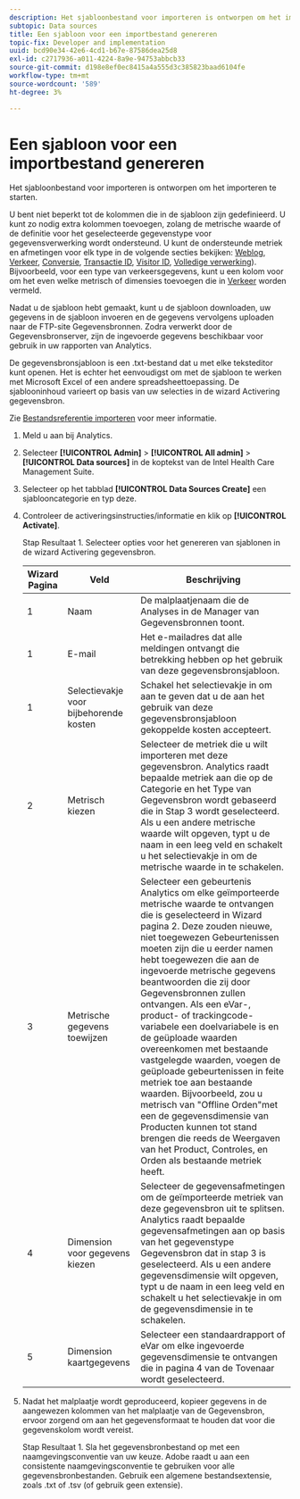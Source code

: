 ```yaml
---
description: Het sjabloonbestand voor importeren is ontworpen om het importeren te starten.
subtopic: Data sources
title: Een sjabloon voor een importbestand genereren
topic-fix: Developer and implementation
uuid: bcd90e34-42e6-4cd1-b67e-87586dea25d8
exl-id: c2717936-a011-4224-8a9e-94753abbcb33
source-git-commit: d198e8ef0ec8415a4a555d3c385823baad6104fe
workflow-type: tm+mt
source-wordcount: '589'
ht-degree: 3%

---
```


# Een sjabloon voor een importbestand genereren

Het sjabloonbestand voor importeren is ontworpen om het importeren te starten.

U bent niet beperkt tot de kolommen die in de sjabloon zijn gedefinieerd. U kunt zo nodig extra kolommen toevoegen, zolang de metrische waarde of de definitie voor het geselecteerde gegevenstype voor gegevensverwerking wordt ondersteund. U kunt de ondersteunde metriek en afmetingen voor elk type in de volgende secties bekijken: [Weblog](/help/import/c-data-sources/c-datasrc-types/datasrc-web-log.md), [Verkeer](/help/import/c-data-sources/c-datasrc-types/datasrc-traffic.md), [Conversie](/help/import/c-data-sources/c-datasrc-types/datasrc-conversion.md), [Transactie ID](/help/import/c-data-sources/c-datasrc-types/datasrc-transactionid.md), [Visitor ID](/help/import/c-data-sources/c-datasrc-types/datasrc-visitorid.md), [Volledige verwerking](/help/import/c-data-sources/c-datasrc-types/datasrc-full-processing.md)). Bijvoorbeeld, voor een type van verkeersgegevens, kunt u een kolom voor om het even welke metrisch of dimensies toevoegen die in [Verkeer](/help/import/c-data-sources/c-datasrc-types/datasrc-traffic.md) worden vermeld.

Nadat u de sjabloon hebt gemaakt, kunt u de sjabloon downloaden, uw gegevens in de sjabloon invoeren en de gegevens vervolgens uploaden naar de FTP-site Gegevensbronnen. Zodra verwerkt door de Gegevensbronserver, zijn de ingevoerde gegevens beschikbaar voor gebruik in uw rapporten van Analytics.

De gegevensbronsjabloon is een .txt-bestand dat u met elke teksteditor kunt openen. Het is echter het eenvoudigst om met de sjabloon te werken met Microsoft Excel of een andere spreadsheettoepassing. De sjablooninhoud varieert op basis van uw selecties in de wizard Activering gegevensbron.

Zie [Bestandsreferentie importeren](/help/import/c-data-sources/datasrc-template/datasrc-import-file-reference.md) voor meer informatie.

1. Meld u aan bij Analytics.
1. Selecteer **[!UICONTROL Admin]** > **[!UICONTROL All admin]** > **[!UICONTROL Data sources]** in de koptekst van de Intel Health Care Management Suite.
1. Selecteer op het tabblad **[!UICONTROL Data Sources Create]** een sjablooncategorie en typ deze.
1. Controleer de activeringsinstructies/informatie en klik op **[!UICONTROL Activate]**.

   Stap Resultaat 1. Selecteer opties voor het genereren van sjablonen in de wizard Activering gegevensbron.

   | Wizard Pagina | Veld | Beschrijving |
   |--- |--- |--- |
   | 1 | Naam | De malplaatjenaam die de Analyses in de Manager van Gegevensbronnen toont. |
   | 1 | E-mail | Het e-mailadres dat alle meldingen ontvangt die betrekking hebben op het gebruik van deze gegevensbronsjabloon. |
   | 1 | Selectievakje voor bijbehorende kosten | Schakel het selectievakje in om aan te geven dat u de aan het gebruik van deze gegevensbronsjabloon gekoppelde kosten accepteert. |
   | 2 | Metrisch kiezen | Selecteer de metriek die u wilt importeren met deze gegevensbron. Analytics raadt bepaalde metriek aan die op de Categorie en het Type van Gegevensbron wordt gebaseerd die in Stap 3 wordt geselecteerd.  Als u een andere metrische waarde wilt opgeven, typt u de naam in een leeg veld en schakelt u het selectievakje in om de metrische waarde in te schakelen. |
   | 3 | Metrische gegevens toewijzen | Selecteer een gebeurtenis Analytics om elke geïmporteerde metrische waarde te ontvangen die is geselecteerd in Wizard pagina 2.  Deze zouden nieuwe, niet toegewezen Gebeurtenissen moeten zijn die u eerder namen hebt toegewezen die aan de ingevoerde metrische gegevens beantwoorden die zij door Gegevensbronnen zullen ontvangen.  Als een eVar-, product- of trackingcode-variabele een doelvariabele is en de geüploade waarden overeenkomen met bestaande vastgelegde waarden, voegen de geüploade gebeurtenissen in feite metriek toe aan bestaande waarden. Bijvoorbeeld, zou u metrisch van &quot;Offline Orden&quot;met een de gegevensdimensie van Producten kunnen tot stand brengen die reeds de Weergaven van het Product, Controles, en Orden als bestaande metriek heeft. |
   | 4 | Dimension voor gegevens kiezen | Selecteer de gegevensafmetingen om de geïmporteerde metriek van deze gegevensbron uit te splitsen. Analytics raadt bepaalde gegevensafmetingen aan op basis van het gegevenstype Gegevensbron dat in stap 3 is geselecteerd.  Als u een andere gegevensdimensie wilt opgeven, typt u de naam in een leeg veld en schakelt u het selectievakje in om de gegevensdimensie in te schakelen. |
   | 5 | Dimension kaartgegevens | Selecteer een standaardrapport of eVar om elke ingevoerde gegevensdimensie te ontvangen die in pagina 4 van de Tovenaar wordt geselecteerd. |

1. Nadat het malplaatje wordt geproduceerd, kopieer gegevens in de aangewezen kolommen van het malplaatje van de Gegevensbron, ervoor zorgend om aan het gegevensformaat te houden dat voor die gegevenskolom wordt vereist.

   Stap Resultaat 1. Sla het gegevensbronbestand op met een naamgevingsconventie van uw keuze. Adobe raadt u aan een consistente naamgevingsconventie te gebruiken voor alle gegevensbronbestanden. Gebruik een algemene bestandsextensie, zoals .txt of .tsv (of gebruik geen extensie).
